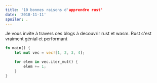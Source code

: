 ```yaml
---
title: '10 bonnes raisons d'apprendre rust'
date: '2018-11-11'
spoiler: .
---
```


Je vous invite à travers ces blogs à decouvrir rust et wasm. Rust c'est vraiment génial et performant

```rust
fn main() {
    let mut vec = vec![1, 2, 3, 4];

    for elem in vec.iter_mut() {
        elem += 1;
    }
}
```


